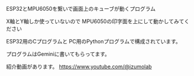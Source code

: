 ESP32とMPU6050を繋いで画面上のキューブが動くプログラム

X軸とY軸しか使っていないので
MPU6050の印字面を上にして動かしてみてください

ESP32用のCプログラムと
PC用のPythonプログラムで構成されています。

プログラムはGeminiに書いてもらってます。

紹介動画があります。
https://www.youtube.com/@izumolab
